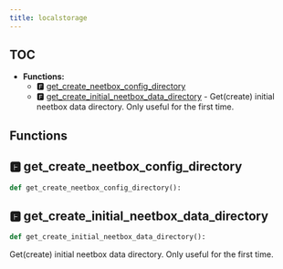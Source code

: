 ```yaml
---
title: localstorage
---
```


## TOC

- **Functions:**
  - 🅵 [get\_create\_neetbox\_config\_directory](#🅵-get_create_neetbox_config_directory)
  - 🅵 [get\_create\_initial\_neetbox\_data\_directory](#🅵-get_create_initial_neetbox_data_directory) - Get(create) initial neetbox data directory. Only useful for the first time.

## Functions

## 🅵 get\_create\_neetbox\_config\_directory

```python
def get_create_neetbox_config_directory():
```
## 🅵 get\_create\_initial\_neetbox\_data\_directory

```python
def get_create_initial_neetbox_data_directory():
```

Get\(create\) initial neetbox data directory. Only useful for the first time.
